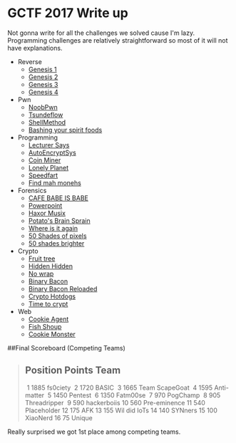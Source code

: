 # GCTF 2017 Write up

Not gonna write for all the challenges we solved cause I'm lazy. Programming challenges are relatively straightforward so most of it will not have explanations.

* Reverse
  * [Genesis 1](Reverse/Genesis1)
  * [Genesis 2](Reverse/Genesis2)
  * [Genesis 3](Reverse/Genesis3)
  * [Genesis 4](Reverse/Genesis4)
* Pwn
  * [NoobPwn](Pwn/NoobPwn)
  * [Tsundeflow](Pwn/tsundeflow)
  * [ShellMethod](Pwn/ShellMethod)
  * [Bashing your spirit foods](Pwn/Bashing_Your_Spirit_Foods)
* Programming
  * [Lecturer Says](Programming/Lecturer_Says)
  * [AutoEncryptSys](Programming/AutoEncryptSys)
  * [Coin Miner](Programming/CoinMiner)
  * [Lonely Planet](Programming/Lonely_Planet)
  * [Speedfart](Programming/Speedfart)
  * [Find mah monehs](Programming/Find_mah_monehs)
* Forensics
  * [CAFE BABE IS BABE](Forensics/CafeBabe)
  * [Powerpoint](Forensics/Powerpoint)
  * [Haxor Musix](Forensics/Haxor_Musix)
  * [Potato's Brain Sprain](Forensics/PotatoBrainSprain)
  * [Where is it again](Forensics/Where_Is_It_Again)
  * [50 Shades of pixels](Forensics/50shades)
  * [50 shades brighter](Forensics/50ShadesBrighter)
* Crypto
  * [Fruit tree](Crypto/fruittree)
  * [Hidden Hidden](Crypto/hiddenhidden)
  * [No wrap](Crypto/nowrap)
  * [Binary Bacon](Crypto/BinaryBacon)
  * [Binary Bacon Reloaded](Crypto/BinaryBacon_Reloaded)
  * [Crypto Hotdogs](Crypto/hotdogs)
  * [Time to crypt](Crypto/TimeToCrypt)
* Web
  * [Cookie Agent](web/CookieAgent)
  * [Fish Shoup](web/FishShoup)
  * [Cookie Monster](web/CookieMonster)

##Final Scoreboard (Competing Teams)

>Position  Points   Team
>----------------------------------
>​    1      1885    fs0ciety
>​    2      1720    BASIC
>​    3      1665    Team ScapeGoat
>​    4      1595    Anti-matter
>​    5      1450    Pentest
>​    6      1350    Fatm00se
>​    7       970    PogChamp
>​    8       905    Threadripper
>​    9       590    hackerboiis
>   10       560    Pre-eminence
>   11       540    Placeholder
>   12       175    AFK
>   13       155    Wil did IoTs
>   14       140    SYNners
>   15       100    XiaoNerd
>   16        75    Unique

Really surprised we got 1st place among competing teams.
